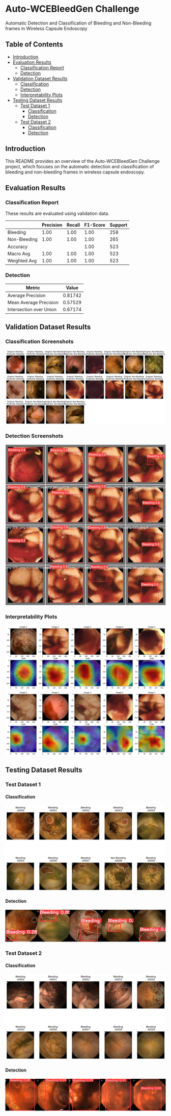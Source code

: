 # Auto-WCEBleedGen Challenge
Automatic Detection and Classification of Bleeding and Non-Bleeding frames in Wireless Capsule Endoscopy

## Table of Contents
- [Introduction](#auto-wcebleedgen-challenge)
- [Evaluation Results](#evaluation-results)
  - [Classification Report](#classification-report)
  - [Detection](#detection)
- [Validation Dataset Results](#validation-dataset-results)
  - [Classification ](#classification-screenshots)
  - [Detection ](#detection-screenshots)
  - [Interpretability Plots](#interpretability-plots)
- [Testing Dataset Results](#testing-dataset-results)
  - [Test Dataset 1](#dataset-1)
    - [Classification](#classification)
    - [Detection ](#detection-screenshots)
  - [Test Dataset 2](#dataset-2)
    - [Classification](#classification)
    - [Detection](#detection-screenshots)

## Introduction
This README provides an overview of the Auto-WCEBleedGen Challenge project, which focuses on the automatic detection and classification of bleeding and non-bleeding frames in wireless capsule endoscopy.

## Evaluation Results
### Classification Report
These results are evaluated using validation data.

|                | Precision | Recall | F1-Score | Support |
|----------------|-----------|--------|----------|---------|
| Bleeding       | 1.00      | 1.00   | 1.00     | 258     |
| Non-Bleeding   | 1.00      | 1.00   | 1.00     | 265     |
| Accuracy       |           |        | 1.00     | 523     |
| Macro Avg      | 1.00      | 1.00   | 1.00     | 523     |
| Weighted Avg   | 1.00      | 1.00   | 1.00     | 523     |

### Detection
| Metric                  | Value |
|-------------------------|-------|
| Average Precision       | 0.81742 |
| Mean Average Precision  | 0.57529 |
| Intersection over Union | 0.67174 |

## Validation Dataset Results
### Classification Screenshots
![Predictions](classification.png)

### Detection Screenshots
![Predictions](detection.jpg)

### Interpretability Plots
![CAM 1](CAM1.png)
![CAM 2](CAM2.png)

## Testing Dataset Results
### Test Dataset 1
#### Classification
![Test 1](Test1.png)

#### Detection 
![Test 1](dTest1.jpg)

### Test Dataset 2
#### Classification
![Test 2](Test2.png)

#### Detection 
![Test 2](dTest2.jpg)
